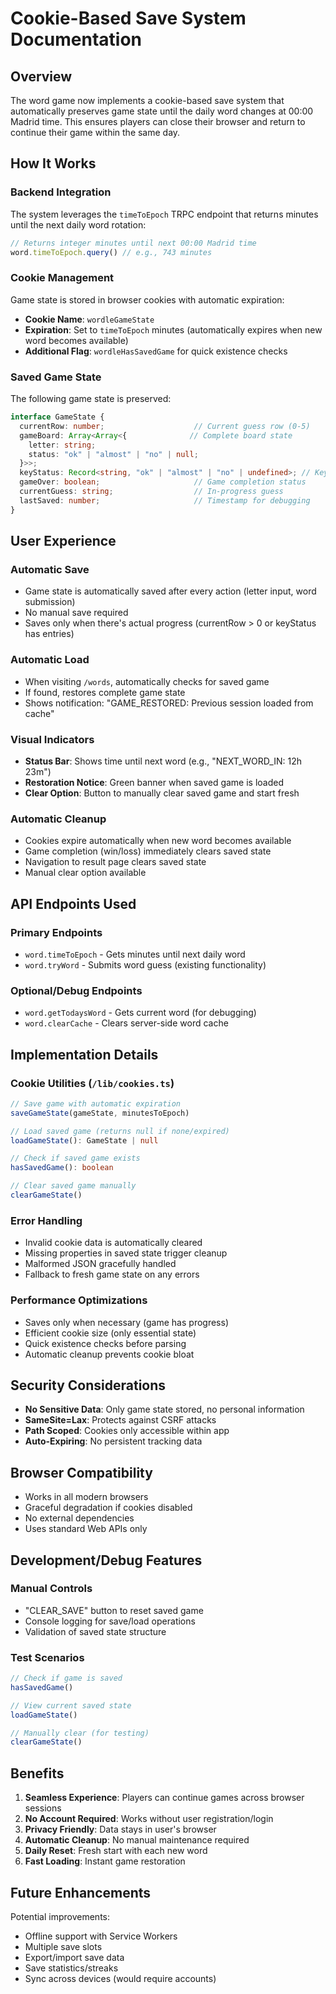 # Cookie-Based Save System Documentation

## Overview

The word game now implements a cookie-based save system that automatically preserves game state until the daily word changes at 00:00 Madrid time. This ensures players can close their browser and return to continue their game within the same day.

## How It Works

### Backend Integration

The system leverages the `timeToEpoch` TRPC endpoint that returns minutes until the next daily word rotation:

```typescript
// Returns integer minutes until next 00:00 Madrid time
word.timeToEpoch.query() // e.g., 743 minutes
```

### Cookie Management

Game state is stored in browser cookies with automatic expiration:

- **Cookie Name**: `wordleGameState`
- **Expiration**: Set to `timeToEpoch` minutes (automatically expires when new word becomes available)
- **Additional Flag**: `wordleHasSavedGame` for quick existence checks

### Saved Game State

The following game state is preserved:

```typescript
interface GameState {
  currentRow: number;                    // Current guess row (0-5)
  gameBoard: Array<Array<{              // Complete board state
    letter: string;
    status: "ok" | "almost" | "no" | null;
  }>>;
  keyStatus: Record<string, "ok" | "almost" | "no" | undefined>; // Keyboard coloring
  gameOver: boolean;                     // Game completion status
  currentGuess: string;                  // In-progress guess
  lastSaved: number;                     // Timestamp for debugging
}
```

## User Experience

### Automatic Save
- Game state is automatically saved after every action (letter input, word submission)
- No manual save required
- Saves only when there's actual progress (currentRow > 0 or keyStatus has entries)

### Automatic Load
- When visiting `/words`, automatically checks for saved game
- If found, restores complete game state
- Shows notification: "GAME_RESTORED: Previous session loaded from cache"

### Visual Indicators
- **Status Bar**: Shows time until next word (e.g., "NEXT_WORD_IN: 12h 23m")
- **Restoration Notice**: Green banner when saved game is loaded
- **Clear Option**: Button to manually clear saved game and start fresh

### Automatic Cleanup
- Cookies expire automatically when new word becomes available
- Game completion (win/loss) immediately clears saved state
- Navigation to result page clears saved state
- Manual clear option available

## API Endpoints Used

### Primary Endpoints
- `word.timeToEpoch` - Gets minutes until next daily word
- `word.tryWord` - Submits word guess (existing functionality)

### Optional/Debug Endpoints
- `word.getTodaysWord` - Gets current word (for debugging)
- `word.clearCache` - Clears server-side word cache

## Implementation Details

### Cookie Utilities (`/lib/cookies.ts`)

```typescript
// Save game with automatic expiration
saveGameState(gameState, minutesToEpoch)

// Load saved game (returns null if none/expired)
loadGameState(): GameState | null

// Check if saved game exists
hasSavedGame(): boolean

// Clear saved game manually
clearGameState()
```

### Error Handling
- Invalid cookie data is automatically cleared
- Missing properties in saved state trigger cleanup
- Malformed JSON gracefully handled
- Fallback to fresh game state on any errors

### Performance Optimizations
- Saves only when necessary (game has progress)
- Efficient cookie size (only essential state)
- Quick existence checks before parsing
- Automatic cleanup prevents cookie bloat

## Security Considerations

- **No Sensitive Data**: Only game state stored, no personal information
- **SameSite=Lax**: Protects against CSRF attacks
- **Path Scoped**: Cookies only accessible within app
- **Auto-Expiring**: No persistent tracking data

## Browser Compatibility

- Works in all modern browsers
- Graceful degradation if cookies disabled
- No external dependencies
- Uses standard Web APIs only

## Development/Debug Features

### Manual Controls
- "CLEAR_SAVE" button to reset saved game
- Console logging for save/load operations
- Validation of saved state structure

### Test Scenarios
```javascript
// Check if game is saved
hasSavedGame()

// View current saved state
loadGameState()

// Manually clear (for testing)
clearGameState()
```

## Benefits

1. **Seamless Experience**: Players can continue games across browser sessions
2. **No Account Required**: Works without user registration/login
3. **Privacy Friendly**: Data stays in user's browser
4. **Automatic Cleanup**: No manual maintenance required
5. **Daily Reset**: Fresh start with each new word
6. **Fast Loading**: Instant game restoration

## Future Enhancements

Potential improvements:
- Offline support with Service Workers
- Multiple save slots
- Export/import save data
- Save statistics/streaks
- Sync across devices (would require accounts)
